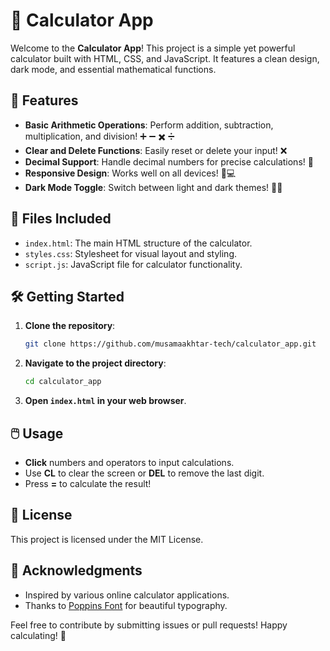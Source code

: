 # 🧮 Calculator App

Welcome to the **Calculator App**! This project is a simple yet powerful calculator built with HTML, CSS, and JavaScript. It features a clean design, dark mode, and essential mathematical functions.

## 🚀 Features

- **Basic Arithmetic Operations**: Perform addition, subtraction, multiplication, and division! ➕ ➖ ✖️ ➗
- **Clear and Delete Functions**: Easily reset or delete your input! ❌
- **Decimal Support**: Handle decimal numbers for precise calculations! 🔢
- **Responsive Design**: Works well on all devices! 📱💻
- **Dark Mode Toggle**: Switch between light and dark themes! 🌙🌞

## 📁 Files Included

- `index.html`: The main HTML structure of the calculator.
- `styles.css`: Stylesheet for visual layout and styling.
- `script.js`: JavaScript file for calculator functionality.

## 🛠️ Getting Started

1. **Clone the repository**:

   ```bash
   git clone https://github.com/musamaakhtar-tech/calculator_app.git
   ```

2. **Navigate to the project directory**:

   ```bash
   cd calculator_app
   ```

3. **Open `index.html` in your web browser**.

## 🖱️ Usage

- **Click** numbers and operators to input calculations. 
- Use **CL** to clear the screen or **DEL** to remove the last digit.
- Press **=** to calculate the result! 

## 📜 License

This project is licensed under the MIT License.

## 🙌 Acknowledgments

- Inspired by various online calculator applications.
- Thanks to [Poppins Font](https://fonts.google.com/specimen/Poppins) for beautiful typography.

Feel free to contribute by submitting issues or pull requests! Happy calculating! 🎉
